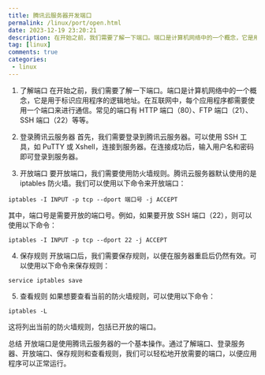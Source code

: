 ```yaml
---
title: 腾讯云服务器开发端口
permalink: /linux/port/open.html
date: 2023-12-19 23:20:21
description: 在开始之前，我们需要了解一下端口。端口是计算机网络中的一个概念，它是用于标识应用程序的逻辑地址。在互联网中，每个应用程序都需要使用一个端口来进行通信。常见的端口有 HTTP 端口（80）、FTP 端口（21）、SSH 端口（22）等等。
tag: [linux]
comments: true
categories: 
 - linux
---
```


1. 了解端口
在开始之前，我们需要了解一下端口。端口是计算机网络中的一个概念，它是用于标识应用程序的逻辑地址。在互联网中，每个应用程序都需要使用一个端口来进行通信。常见的端口有 HTTP 端口（80）、FTP 端口（21）、SSH 端口（22）等等。

2. 登录腾讯云服务器
首先，我们需要登录到腾讯云服务器。可以使用 SSH 工具，如 PuTTY 或 Xshell，连接到服务器。在连接成功后，输入用户名和密码即可登录到服务器。

3. 开放端口
要开放端口，我们需要使用防火墙规则。腾讯云服务器默认使用的是 iptables 防火墙。我们可以使用以下命令来开放端口：

```shell
iptables -I INPUT -p tcp --dport 端口号 -j ACCEPT
```

其中，端口号是需要开放的端口号。例如，如果要开放 SSH 端口（22），则可以使用以下命令：

```shell
iptables -I INPUT -p tcp --dport 22 -j ACCEPT
```

4. 保存规则
开放端口后，我们需要保存规则，以便在服务器重启后仍然有效。可以使用以下命令来保存规则：

```shell
service iptables save
```

5. 查看规则
如果想要查看当前的防火墙规则，可以使用以下命令：

```shell
iptables -L
```

这将列出当前的防火墙规则，包括已开放的端口。

总结
开放端口是使用腾讯云服务器的一个基本操作。通过了解端口、登录服务器、开放端口、保存规则和查看规则，我们可以轻松地开放需要的端口，以便应用程序可以正常运行。